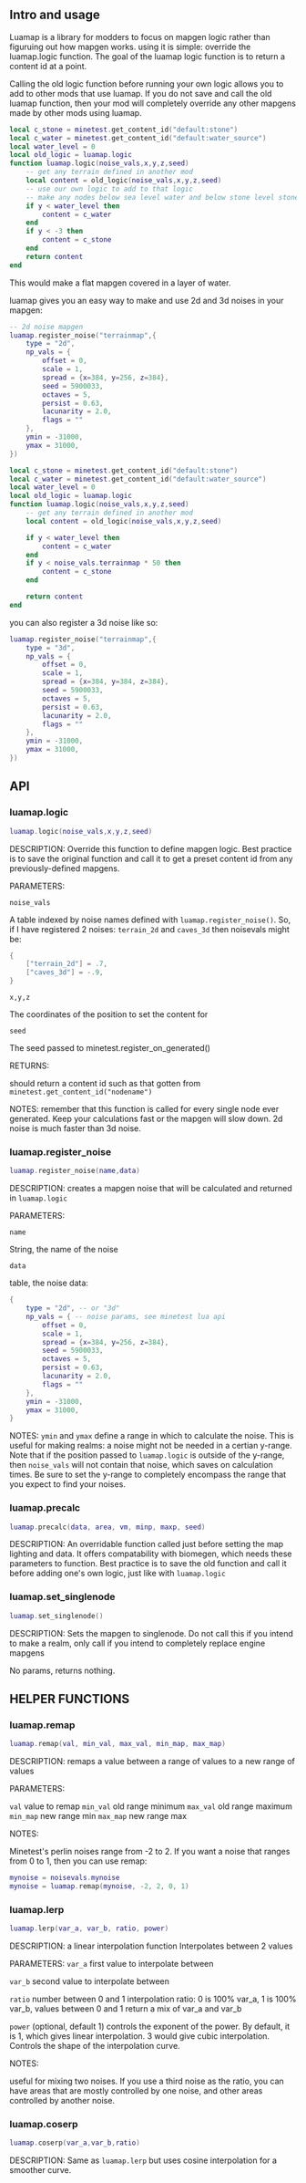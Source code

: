 ## Intro and usage
Luamap is a library for modders to focus on mapgen logic rather than figuruing
out how mapgen works. using it is simple: override the luamap.logic function.
The goal of the luamap logic function is to return a content id at a point.

Calling the old logic function before running your own logic allows you to add
to other mods that use luamap. If you do not save and call the old luamap
function, then your mod will completely override any other mapgens made by other
mods using luamap.

```lua
local c_stone = minetest.get_content_id("default:stone")
local c_water = minetest.get_content_id("default:water_source")
local water_level = 0
local old_logic = luamap.logic
function luamap.logic(noise_vals,x,y,z,seed)
    -- get any terrain defined in another mod
    local content = old_logic(noise_vals,x,y,z,seed)
    -- use our own logic to add to that logic 
    -- make any nodes below sea level water and below stone level stone
    if y < water_level then
        content = c_water
    end
    if y < -3 then
        content = c_stone
    end
    return content
end
```

This would make a flat mapgen covered in a layer of water.

luamap gives you an easy way to make and use 2d and 3d noises in your mapgen:

```lua
-- 2d noise mapgen
luamap.register_noise("terrainmap",{
    type = "2d",
    np_vals = {
        offset = 0,
        scale = 1,
        spread = {x=384, y=256, z=384},
        seed = 5900033,
        octaves = 5,
        persist = 0.63,
        lacunarity = 2.0,
        flags = ""
    },
    ymin = -31000,
    ymax = 31000,
})

local c_stone = minetest.get_content_id("default:stone")
local c_water = minetest.get_content_id("default:water_source")
local water_level = 0
local old_logic = luamap.logic
function luamap.logic(noise_vals,x,y,z,seed)
    -- get any terrain defined in another mod
    local content = old_logic(noise_vals,x,y,z,seed)

    if y < water_level then
        content = c_water
    end
    if y < noise_vals.terrainmap * 50 then
        content = c_stone
    end

    return content
end
```

you can also register a 3d noise like so:
```lua
luamap.register_noise("terrainmap",{
    type = "3d",
    np_vals = {
        offset = 0,
        scale = 1,
        spread = {x=384, y=384, z=384},
        seed = 5900033,
        octaves = 5,
        persist = 0.63,
        lacunarity = 2.0,
        flags = ""
    },
    ymin = -31000,
    ymax = 31000,
})
```

## API

### luamap.logic
```lua
luamap.logic(noise_vals,x,y,z,seed)
```

DESCRIPTION: Override this function to define mapgen logic. Best practice is to
save the original function and call it to get a preset content id from any
previously-defined mapgens.

PARAMETERS:

`noise_vals` 

A table indexed by noise names defined with `luamap.register_noise()`. So, if I
have registered 2 noises: `terrain_2d` and `caves_3d` then noisevals might be: 

```lua
{
    ["terrain_2d"] = .7,
    ["caves_3d"] = -.9,
}
```

`x,y,z`

The coordinates of the position to set the content for

`seed`

The seed passed to minetest.register_on_generated()

RETURNS:

should return a content id such as that gotten from
`minetest.get_content_id("nodename")`

NOTES:
remember that this function is called for every single node ever generated.
Keep your calculations fast or the mapgen will slow down.
2d noise is much faster than 3d noise.

### luamap.register_noise

```lua
luamap.register_noise(name,data)
```

DESCRIPTION: creates a mapgen noise that will be calculated and returned in
`luamap.logic`

PARAMETERS: 

`name`

String, the name of the noise

`data` 

table, the noise data:

```lua
{
    type = "2d", -- or "3d"
    np_vals = { -- noise params, see minetest lua api
        offset = 0,
        scale = 1,
        spread = {x=384, y=256, z=384},
        seed = 5900033,
        octaves = 5,
        persist = 0.63,
        lacunarity = 2.0,
        flags = ""
    },
    ymin = -31000,
    ymax = 31000,
}
```
NOTES:
`ymin` and `ymax` define a range in which to calculate the noise. This is useful
for making realms: a noise might not be needed in a certian y-range. Note that
if the position passed to `luamap.logic` is outside of the y-range, then
`noise_vals` will not contain that noise, which saves on calculation times. Be
sure to set the y-range to completely encompass the range that you expect to
find your noises. 

### luamap.precalc

```lua
luamap.precalc(data, area, vm, minp, maxp, seed)
```

DESCRIPTION: An overridable function called just before setting the map lighting
and data. It offers compatability with biomegen, which needs these parameters to
function. Best practice is to save the old function and call it before adding
one's own logic, just like with `luamap.logic`

### luamap.set_singlenode

```lua
luamap.set_singlenode()
```

DESCRIPTION: Sets the mapgen to singlenode. Do not call this if you intend to
make a realm, only call if you intend to completely replace engine mapgens

No params, returns nothing.

## HELPER FUNCTIONS

### luamap.remap

```lua
luamap.remap(val, min_val, max_val, min_map, max_map)
```

DESCRIPTION: remaps a value between a range of values to a new range of values

PARAMETERS: 

`val`
value to remap
`min_val`
old range minimum
`max_val`
old range maximum
`min_map`
new range min
`max_map`
new range max

NOTES:

Minetest's perlin noises range from -2 to 2. If you want a noise that ranges
from 0 to 1, then you can use remap:

```lua
mynoise = noisevals.mynoise
mynoise = luamap.remap(mynoise, -2, 2, 0, 1)
```
### luamap.lerp

```lua
luamap.lerp(var_a, var_b, ratio, power)
```
DESCRIPTION: a linear interpolation function
Interpolates between 2 values

PARAMETERS:
`var_a`
first value to interpolate between

`var_b`
second value to interpolate between

`ratio` 
number between 0 and 1 interpolation ratio: 0 is 100% var_a, 1 is 100%
var_b, values between 0 and 1 return a mix of var_a and var_b

`power` 
(optional, default 1) controls the exponent of the power. By default, it
is 1, which gives linear interpolation. 3 would give cubic interpolation. 
Controls the shape of the interpolation curve.

NOTES:

useful for mixing two noises. If you use a third noise as the ratio, you can
have areas that are mostly controlled by one noise, and other areas controlled
by another noise.

### luamap.coserp

```lua
luamap.coserp(var_a,var_b,ratio)
```

DESCRIPTION:
Same as `luamap.lerp` but uses cosine interpolation for a smoother curve.



